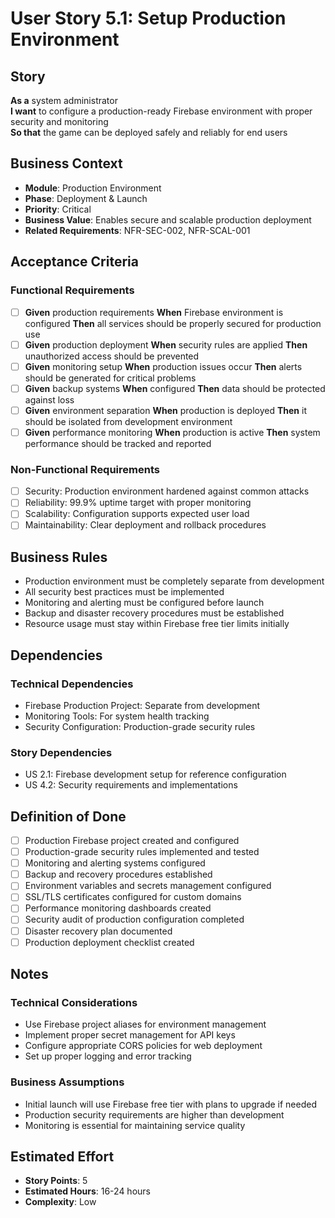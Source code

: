 # User Story 5.1: Setup Production Environment

## Story
**As a** system administrator  
**I want** to configure a production-ready Firebase environment with proper security and monitoring  
**So that** the game can be deployed safely and reliably for end users

## Business Context
- **Module**: Production Environment
- **Phase**: Deployment & Launch
- **Priority**: Critical
- **Business Value**: Enables secure and scalable production deployment
- **Related Requirements**: NFR-SEC-002, NFR-SCAL-001

## Acceptance Criteria
### Functional Requirements
- [ ] **Given** production requirements **When** Firebase environment is configured **Then** all services should be properly secured for production use
- [ ] **Given** production deployment **When** security rules are applied **Then** unauthorized access should be prevented
- [ ] **Given** monitoring setup **When** production issues occur **Then** alerts should be generated for critical problems
- [ ] **Given** backup systems **When** configured **Then** data should be protected against loss
- [ ] **Given** environment separation **When** production is deployed **Then** it should be isolated from development environment
- [ ] **Given** performance monitoring **When** production is active **Then** system performance should be tracked and reported

### Non-Functional Requirements
- [ ] Security: Production environment hardened against common attacks
- [ ] Reliability: 99.9% uptime target with proper monitoring
- [ ] Scalability: Configuration supports expected user load
- [ ] Maintainability: Clear deployment and rollback procedures

## Business Rules
- Production environment must be completely separate from development
- All security best practices must be implemented
- Monitoring and alerting must be configured before launch
- Backup and disaster recovery procedures must be established
- Resource usage must stay within Firebase free tier limits initially

## Dependencies
### Technical Dependencies
- Firebase Production Project: Separate from development
- Monitoring Tools: For system health tracking
- Security Configuration: Production-grade security rules

### Story Dependencies
- US 2.1: Firebase development setup for reference configuration
- US 4.2: Security requirements and implementations

## Definition of Done
- [ ] Production Firebase project created and configured
- [ ] Production-grade security rules implemented and tested
- [ ] Monitoring and alerting systems configured
- [ ] Backup and recovery procedures established
- [ ] Environment variables and secrets management configured
- [ ] SSL/TLS certificates configured for custom domains
- [ ] Performance monitoring dashboards created
- [ ] Security audit of production configuration completed
- [ ] Disaster recovery plan documented
- [ ] Production deployment checklist created

## Notes
### Technical Considerations
- Use Firebase project aliases for environment management
- Implement proper secret management for API keys
- Configure appropriate CORS policies for web deployment
- Set up proper logging and error tracking

### Business Assumptions
- Initial launch will use Firebase free tier with plans to upgrade if needed
- Production security requirements are higher than development
- Monitoring is essential for maintaining service quality

## Estimated Effort
- **Story Points**: 5
- **Estimated Hours**: 16-24 hours
- **Complexity**: Low
